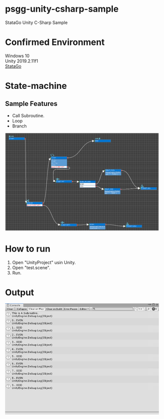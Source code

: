 # psgg-unity-csharp-sample
StataGo Unity C-Sharp Sample

# Confirmed Environment

Windows 10<br>
Unity 2019.2.11f1<br>
[StataGo](https://statago.programanic.com/)

# State-machine

## Sample Features

- Call Subroutine.<br>
- Loop <br>
- Branch 

![](https://raw.githubusercontent.com/NNNIC/psgg-unity-csharp-sample/master/wiki/statemachine.png)

# How to run

1. Open "UnityProject" usin Unity.<br>
2. Open "test.scene".
3. Run.

# Output

![](https://raw.githubusercontent.com/NNNIC/psgg-unity-csharp-sample/master/wiki/output.png)


